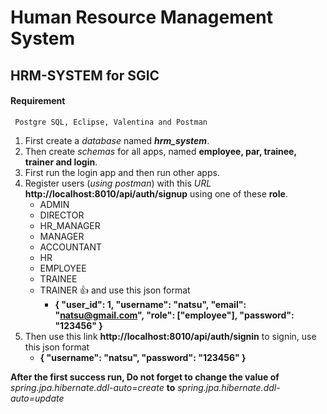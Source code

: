 # Human Resource Management System
## HRM-SYSTEM for SGIC

#### Requirement
     Postgre SQL, Eclipse, Valentina and Postman 

1. First create a _database_ named **_hrm_system_**.
2. Then create _schemas_ for all apps, named **employee, par, trainee, trainer and login**.
3. First run the login app and then run other apps.
4. Register users (_using postman_) with this _URL_ **http://localhost:8010/api/auth/signup** using one of these **role**.
     - ADMIN
     - DIRECTOR
     - HR_MANAGER
     - MANAGER
     - ACCOUNTANT
     - HR
     - EMPLOYEE
     - TRAINEE
     - TRAINER :+1:
     and use this json format
        - **{
            "user_id": 1,
            "username": "natsu",
            "email": "natsu@gmail.com",
            "role": ["employee"],
            "password": "123456"
            }** 
5. Then use this link **http://localhost:8010/api/auth/signin** to signin, use this json format
     - **{
       "username": "natsu",
       "password": "123456"
       }**

**After the first success run, Do not forget to change the value of** _spring.jpa.hibernate.ddl-auto=create_ **to** _spring.jpa.hibernate.ddl-auto=update_
